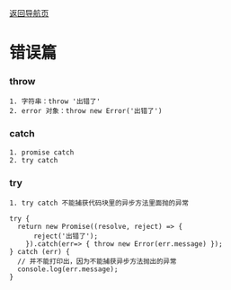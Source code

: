 [返回导航页](https://cqzhen.github.io/blog.html "导航页面")

# 错误篇

### throw

    1. 字符串：throw '出错了'
    2. error 对象：throw new Error('出错了')

### catch

    1. promise catch
    2. try catch

### try

    1. try catch 不能捕获代码块里的异步方法里面抛的异常

```
try {
  return new Promise((resolve, reject) => {
      reject('出错了');
    }).catch(err=> { throw new Error(err.message) });
} catch (err) {
  // 并不能打印出，因为不能捕获异步方法抛出的异常
  console.log(err.message);
}
```
